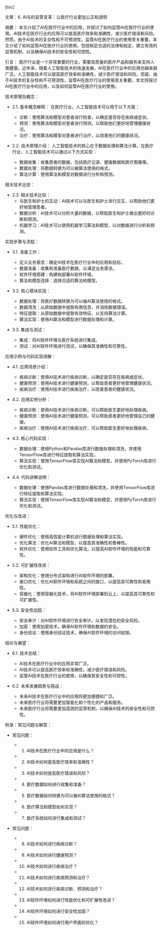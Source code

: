 
[toc]                    
                
                
文章：6. AI与的监管变革：让医疗行业更加公正和透明

摘要：
本文介绍了AI在医疗行业中的应用，并探讨了如何监管AI在医疗行业的使用。AI技术在医疗行业的应用可以提高医疗效率和准确性，减少医疗错误和风险。然而，由于AI技术的复杂性和不可预测性，监管AI在医疗行业的使用至关重要。本文介绍了如何监管AI在医疗行业的使用，包括制定合适的法律和规定、建立有效的监管机制、以及确保AI技术的安全性和可控性。

引言：
医疗行业是一个非常重要的行业，需要高质量的医疗产品和服务来支持人类健康。近年来，随着人工智能技术的快速发展，AI在医疗行业中的应用也越来越广泛。人工智能技术可以提高医疗效率和准确性，减少医疗错误和风险。但是，由于AI技术的复杂性和不可预测性，监管AI在医疗行业的使用至关重要。本文将探讨AI在医疗行业中的应用，以及如何监管AI在医疗行业的使用。

技术原理及概念：

- 2.1. 基本概念解释：
在医疗行业，人工智能技术可以用于以下方面：
    - 诊断：使用算法和模型对患者进行检查，以确定是否存在疾病或症状。
    - 预测：使用算法和模型对患者进行预测，以帮助他们更好地管理健康状况。
    - 治疗：使用算法和模型对患者进行治疗，以改善他们的健康状况。

- 2.2. 技术原理介绍：
人工智能技术的核心在于数据处理和算法计算。在医疗行业，人工智能技术可以通过以下方式实现：
    - 数据收集：收集患者的数据，包括医疗记录、健康数据和医疗图像等。
    - 数据处理：将数据转换为可以被算法使用的格式。
    - 算法计算：使用算法和模型对数据进行分析和预测。

相关技术比较：

- 2.3. 相关技术比较：
   - 与医生和护士的互动：AI技术可以与医生和护士进行交互，以帮助他们更好地管理患者。
   - 数据分析：AI技术可以分析大量的数据，以帮助医生和护士做出更好的诊断和预测。
   - 机器学习：AI技术可以使用机器学习算法和模型，以对数据进行分析和预测。

实现步骤与流程：

- 3.1. 准备工作：
   - 定义业务需求：确定AI技术在医疗行业中的应用和目标。
   - 数据准备：收集和准备医疗数据，以满足业务需求。
   - 软件环境搭建：构建和部署AI软件环境。
   - 算法和模型选择：选择合适的算法和模型。

- 3.2. 核心模块实现：
   - 数据处理：将医疗数据转换为可以被AI算法使用的格式。
   - 数据清洗：从原始数据中提取有用信息，并消除数据错误。
   - 特征提取：从原始数据中提取有效特征，以支持算法计算。
   - 算法实现：使用AI算法和模型进行数据处理和计算。

- 3.3. 集成与测试：
   - 集成：将AI软件环境与医疗系统进行集成。
   - 测试：对AI软件环境进行测试，以确保其准确性和可靠性。

应用示例与代码实现讲解：

- 4.1. 应用场景介绍：
   - 疾病诊断：使用AI技术进行疾病诊断，以确定是否存在疾病或症状。
   - 健康预测：使用AI技术进行健康预测，以帮助患者更好地管理健康状况。
   - 疾病治疗：使用AI技术进行疾病治疗，以改善患者的健康状况。

- 4.2. 应用实例分析：
   - 疾病诊断：使用AI技术进行疾病诊断，可以帮助医生更好地处理疾病。
   - 健康预测：使用AI技术进行健康预测，可以帮助患者更好地管理自己的健康。
   - 疾病治疗：使用AI技术进行疾病治疗，可以帮助医生更好地处理疾病。

- 4.3. 核心代码实现：
   - 数据处理：使用Python和Pandas库进行数据处理和清洗，并使用TensorFlow库进行特征提取和算法实现。
   - 算法实现：使用TensorFlow库实现AI算法和模型，并使用PyTorch库进行优化和测试。

- 4.4. 代码讲解说明：
   - 数据处理：使用Pandas库进行数据处理和清洗，并使用TensorFlow库进行特征提取和算法实现。
   - 算法实现：使用TensorFlow库实现AI算法和模型，并使用PyTorch库进行优化和测试。


优化与改进：

- 5.1. 性能优化：
   - 硬件优化：使用高性能计算机进行数据处理和算法实现。
   - 优化算法：优化AI算法和模型，以提高其准确性和鲁棒性。
   - 软件优化：使用软件工具和优化算法，以提高AI软件环境的性能和可靠性。

- 5.2. 可扩展性改进：
   - 架构优化：使用分布式架构进行AI软件环境的部署。
   - 接口优化：优化AI软件环境和系统之间的接口，以提高其可靠性和易用性。
   - 容器化：使用容器化技术，将AI软件环境部署到云上，以提高其可靠性和可扩展性。

- 5.3. 安全性加固：
   - 安全审计：对AI软件环境进行安全审计，以发现潜在的安全风险。
   - 加密：使用加密技术，确保AI软件环境和数据的安全。
   - 身份验证：使用身份验证技术，确保AI软件环境的访问权限。

结论与展望：

- 6.1. 技术总结：
   - AI技术在医疗行业中的应用非常广泛。
   - AI技术可以提高医疗效率和准确性，减少医疗错误和风险。
   - 监管AI技术在医疗行业的使用，以确保其安全性和可控性。

- 6.2. 未来发展趋势与挑战：
   - 未来AI技术在医疗行业中的应用将更加便捷和广泛。
   - 未来医疗行业将需要更加智能化和个性化的产品和服务。
   - 未来医疗行业将需要更加高效的监管机制，以确保AI技术的安全性和可控性。

附录：常见问题与解答：

- 常见问题：
   - 1. AI技术在医疗行业中的应用是什么？
   - 2. AI技术如何提高医疗效率和准确性？
   - 3. AI技术如何提高医疗错误和风险？
   - 4. 医疗数据如何进行收集和准备？
   - 5. 医疗数据如何转换为可以被AI算法使用的格式？
   - 6. 医疗算法和模型如何实现？
   - 7. 医疗系统如何进行集成和测试？

- 常见问题：
   - 8. AI技术如何进行疾病诊断？
   - 9. AI技术如何进行健康预测？
   - 10. AI技术如何进行疾病治疗？
   - 11. AI技术如何进行疾病预测和治疗？
   - 12. AI技术如何进行疾病诊断、预测和治疗？
   - 13. AI软件环境如何进行性能优化和可扩展性改进？
   - 14. AI软件环境如何进行安全性加固？
   - 15. AI软件环境如何进行用户界面的优化？

